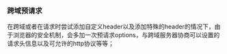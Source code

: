 ### 跨域预请求

在跨域或者在请求时尝试添加自定义header以及添加特殊的header的情况下，由于浏览器的安全机制，会多加一次预请求options，与跨域服务器协商可以设置的请求头信息以及可允许的http协议等等；

